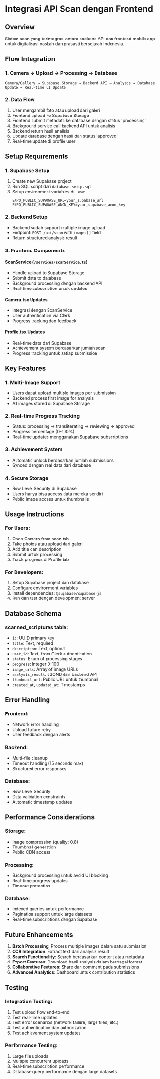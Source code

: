 # Integrasi API Scan dengan Frontend

## Overview
Sistem scan yang terintegrasi antara backend API dan frontend mobile app untuk digitalisasi naskah dan prasasti bersejarah Indonesia.

## Flow Integration

### 1. Camera → Upload → Processing → Database
```
Camera/Gallery → Supabase Storage → Backend API → Analysis → Database Update → Real-time UI Update
```

### 2. Data Flow
1. User mengambil foto atau upload dari galeri
2. Frontend upload ke Supabase Storage
3. Frontend submit metadata ke database dengan status 'processing'
4. Background service call backend API untuk analisis
5. Backend return hasil analisis
6. Update database dengan hasil dan status 'approved'
7. Real-time update di profile user

## Setup Requirements

### 1. Supabase Setup
1. Create new Supabase project
2. Run SQL script dari `database-setup.sql`
3. Setup environment variables di `.env`:
   ```
   EXPO_PUBLIC_SUPABASE_URL=your_supabase_url
   EXPO_PUBLIC_SUPABASE_ANON_KEY=your_supabase_anon_key
   ```

### 2. Backend Setup
- Backend sudah support multiple image upload
- Endpoint: `POST /api/scan` with `images[]` field
- Return structured analysis result

### 3. Frontend Components

#### ScanService (`/services/scanService.ts`)
- Handle upload to Supabase Storage
- Submit data to database
- Background processing dengan backend API
- Real-time subscription untuk updates

#### Camera.tsx Updates
- Integrasi dengan ScanService
- User authentication via Clerk
- Progress tracking dan feedback

#### Profile.tsx Updates
- Real-time data dari Supabase
- Achievement system berdasarkan jumlah scan
- Progress tracking untuk setiap submission

## Key Features

### 1. Multi-Image Support
- Users dapat upload multiple images per submission
- Backend process first image for analysis
- All images stored di Supabase Storage

### 2. Real-time Progress Tracking
- Status: processing → transliterating → reviewing → approved
- Progress percentage (0-100%)
- Real-time updates menggunakan Supabase subscriptions

### 3. Achievement System
- Automatic unlock berdasarkan jumlah submissions
- Synced dengan real data dari database

### 4. Secure Storage
- Row Level Security di Supabase
- Users hanya bisa access data mereka sendiri
- Public image access untuk thumbnails

## Usage Instructions

### For Users:
1. Open Camera from scan tab
2. Take photos atau upload dari galeri
3. Add title dan description
4. Submit untuk processing
5. Track progress di Profile tab

### For Developers:
1. Setup Supabase project dan database
2. Configure environment variables
3. Install dependencies: `@supabase/supabase-js`
4. Run dan test dengan development server

## Database Schema

### scanned_scriptures table:
- `id`: UUID primary key
- `title`: Text, required
- `description`: Text, optional
- `user_id`: Text, from Clerk authentication
- `status`: Enum of processing stages
- `progress`: Integer 0-100
- `image_urls`: Array of image URLs
- `analysis_result`: JSONB dari backend API
- `thumbnail_url`: Public URL untuk thumbnail
- `created_at`, `updated_at`: Timestamps

## Error Handling

### Frontend:
- Network error handling
- Upload failure retry
- User feedback dengan alerts

### Backend:
- Multi-file cleanup
- Timeout handling (15 seconds max)
- Structured error responses

### Database:
- Row Level Security
- Data validation constraints
- Automatic timestamp updates

## Performance Considerations

### Storage:
- Image compression (quality: 0.8)
- Thumbnail generation
- Public CDN access

### Processing:
- Background processing untuk avoid UI blocking
- Real-time progress updates
- Timeout protection

### Database:
- Indexed queries untuk performance
- Pagination support untuk large datasets
- Real-time subscriptions dengan Supabase

## Future Enhancements

1. **Batch Processing**: Process multiple images dalam satu submission
2. **OCR Integration**: Extract text dari analysis result
3. **Search Functionality**: Search berdasarkan content atau metadata
4. **Export Features**: Download hasil analysis dalam berbagai format
5. **Collaborative Features**: Share dan comment pada submissions
6. **Advanced Analytics**: Dashboard untuk contribution statistics

## Testing

### Integration Testing:
1. Test upload flow end-to-end
2. Test real-time updates
3. Test error scenarios (network failure, large files, etc.)
4. Test authentication dan authorization
5. Test achievement system updates

### Performance Testing:
1. Large file uploads
2. Multiple concurrent uploads
3. Real-time subscription performance
4. Database query performance dengan large datasets
